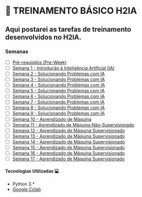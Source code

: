 # 🐍 TREINAMENTO BÁSICO H2IA
## Aqui postarei as tarefas de treinamento desenvolvidos no H2IA.
### Semanas
- [ ] [Pré-requisitos (Pre-Week)](./Pre-Week)
- [ ] [Semana 1 - Introdução à Inteligência Artificial (IA)](./Semana_1)
- [ ] [Semana 2 - Solucionando Problemas com IA](./Semana_2)
- [ ] [Semana 3 - Solucionando Problemas com IA](./Semana_3)
- [ ] [Semana 4 - Solucionando Problemas com IA](./Semana_4)
- [ ] [Semana 5 - Solucionando Problemas com IA](./Semana_5)
- [ ] [Semana 6 - Solucionando Problemas com IA](./Semana_6)
- [ ] [Semana 7 - Solucionando Problemas com IA](./Semana_7)
- [ ] [Semana 8 - Solucionando Problemas com IA](./Semana_8)
- [ ] [Semana 9 - Solucionando Problemas com IA](./Semana_9)
- [ ] [Semana 10 - Aprendizado de Máquina](./Semana_10)
- [ ] [Semana 11 - Aprendizado de Máquina Não-Supervisionado](./Semana_11)
- [ ] [Semana 12 - Aprendizado de Máquina Supervisionado](./Semana_12)
- [ ] [Semana 13 - Aprendizado de Máquina Supervisionado](./Semana_13)
- [ ] [Semana 14 - Aprendizado de Máquina Supervisionado](./Semana_14)
- [ ] [Semana 15 - Aprendizado de Máquina Supervisionado](./Semana_15)
- [ ] [Semana 16 - Aprendizado de Máquina Supervisionado](./Semana_16)
- [ ] [Semana 17 - Aprendizado de Máquina Supervisionado](./Semana_17)

#### Tecnologias Utilizadas 💻
* Python 3.*
* [Google Colab](https://colab.research.google.com/)
